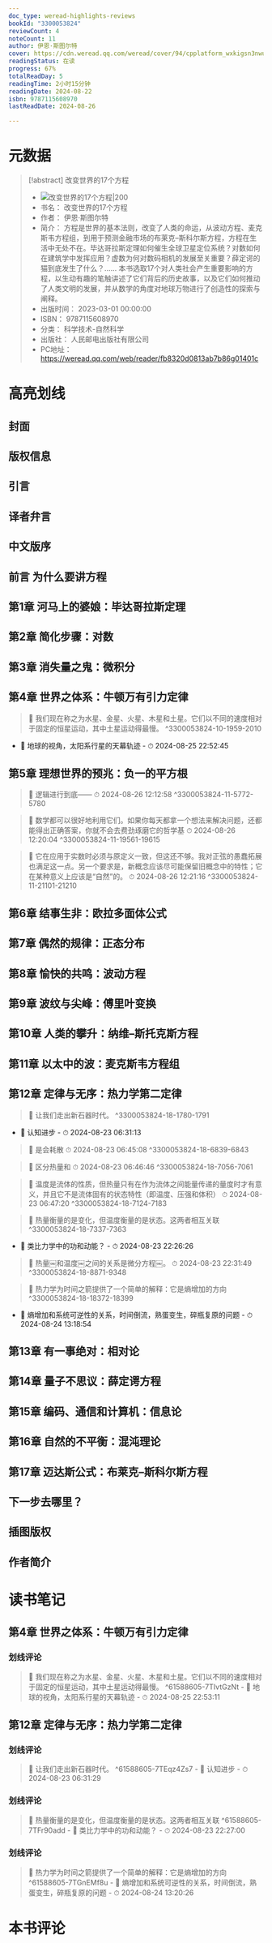 ```yaml
---
doc_type: weread-highlights-reviews
bookId: "3300053824"
reviewCount: 4
noteCount: 11
author: 伊恩·斯图尔特
cover: https://cdn.weread.qq.com/weread/cover/94/cpplatform_wxkigsn3nwuexqw4pspab6/t7_cpplatform_wxkigsn3nwuexqw4pspab61679905263.jpg
readingStatus: 在读
progress: 67%
totalReadDay: 5
readingTime: 2小时15分钟
readingDate: 2024-08-22
isbn: 9787115608970
lastReadDate: 2024-08-26

---
```

# 元数据
> [!abstract] 改变世界的17个方程
> - ![ 改变世界的17个方程|200](https://cdn.weread.qq.com/weread/cover/94/cpplatform_wxkigsn3nwuexqw4pspab6/t7_cpplatform_wxkigsn3nwuexqw4pspab61679905263.jpg)
> - 书名： 改变世界的17个方程
> - 作者： 伊恩·斯图尔特
> - 简介： 方程是世界的基本法则，改变了人类的命运，从波动方程、麦克斯韦方程组，到用于预测金融市场的布莱克–斯科尔斯方程，方程在生活中无处不在。毕达哥拉斯定理如何催生全球卫星定位系统？对数如何在建筑学中发挥应用？虚数为何对数码相机的发展至关重要？薛定谔的猫到底发生了什么？…… 本书选取17个对人类社会产生重要影响的方程，以生动有趣的笔触讲述了它们背后的历史故事，以及它们如何推动了人类文明的发展，并从数学的角度对地球万物进行了创造性的探索与阐释。
> - 出版时间： 2023-03-01 00:00:00
> - ISBN： 9787115608970
> - 分类： 科学技术-自然科学
> - 出版社： 人民邮电出版社有限公司
> - PC地址：https://weread.qq.com/web/reader/fb8320d0813ab7b86g01401c

# 高亮划线

## 封面

## 版权信息

## 引言

## 译者弁言

## 中文版序

## 前言 为什么要讲方程

## 第1章 河马上的婆娘：毕达哥拉斯定理

## 第2章 简化步骤：对数

## 第3章 消失量之鬼：微积分

## 第4章 世界之体系：牛顿万有引力定律

> 📌 我们现在称之为水星、金星、火星、木星和土星。它们以不同的速度相对于固定的恒星运动，其中土星运动得最慢。 ^3300053824-10-1959-2010
- 💭 地球的视角，太阳系行星的天幕轨迹 - ⏱ 2024-08-25 22:52:45 

## 第5章 理想世界的预兆：负一的平方根

> 📌 逻辑进行到底—— 
> ⏱ 2024-08-26 12:12:58 ^3300053824-11-5772-5780

> 📌 数学都可以很好地利用它们。如果你每天都拿一个想法来解决问题，还都能得出正确答案，你就不会去费劲琢磨它的哲学基 
> ⏱ 2024-08-26 12:20:04 ^3300053824-11-19561-19615

> 📌 它在应用于实数时必须与原定义一致，但这还不够。我对正弦的愚蠢拓展也满足这一点。另一个要求是，新概念应该尽可能保留旧概念中的特性；它在某种意义上应该是“自然”的。 
> ⏱ 2024-08-26 12:21:16 ^3300053824-11-21101-21210

## 第6章 结事生非：欧拉多面体公式

## 第7章 偶然的规律：正态分布

## 第8章 愉快的共鸣：波动方程

## 第9章 波纹与尖峰：傅里叶变换

## 第10章 人类的攀升：纳维–斯托克斯方程

## 第11章 以太中的波：麦克斯韦方程组

## 第12章 定律与无序：热力学第二定律

> 📌 让我们走出新石器时代。 ^3300053824-18-1780-1791
- 💭 认知进步 - ⏱ 2024-08-23 06:31:13 

> 📌 是会耗散 
> ⏱ 2024-08-23 06:45:08 ^3300053824-18-6839-6843

> 📌 区分热量和 
> ⏱ 2024-08-23 06:46:46 ^3300053824-18-7056-7061

> 📌 温度是流体的性质，但热量只有在作为流体之间能量传递的量度时才有意义，并且它不是流体固有的状态特性（即温度、压强和体积） 
> ⏱ 2024-08-23 06:47:20 ^3300053824-18-7124-7183

> 📌 热量衡量的是变化，但温度衡量的是状态。这两者相互关联 ^3300053824-18-7337-7363
- 💭 类比力学中的功和动能？ - ⏱ 2024-08-23 22:26:26 

> 📌 热量￼和温度￼之间的关系是微分方程￼。 
> ⏱ 2024-08-23 22:31:49 ^3300053824-18-8871-9348

> 📌 热力学为时间之箭提供了一个简单的解释：它是熵增加的方向 ^3300053824-18-18372-18399
- 💭 熵增加和系统可逆性的关系，时间倒流，熟蛋变生，碎瓶复原的问题 - ⏱ 2024-08-24 13:18:54 

## 第13章 有一事绝对：相对论

## 第14章 量子不思议：薛定谔方程

## 第15章 编码、通信和计算机：信息论

## 第16章 自然的不平衡：混沌理论

## 第17章 迈达斯公式：布莱克–斯科尔斯方程

## 下一步去哪里？

## 插图版权

## 作者简介

# 读书笔记

## 第4章 世界之体系：牛顿万有引力定律

### 划线评论
> 📌 我们现在称之为水星、金星、火星、木星和土星。它们以不同的速度相对于固定的恒星运动，其中土星运动得最慢。  ^61588605-7TIvtGzNt
    - 💭 地球的视角，太阳系行星的天幕轨迹
    - ⏱ 2024-08-25 22:53:11
   
## 第12章 定律与无序：热力学第二定律

### 划线评论
> 📌 让我们走出新石器时代。  ^61588605-7TEqz4Zs7
    - 💭 认知进步
    - ⏱ 2024-08-23 06:31:29

### 划线评论
> 📌 热量衡量的是变化，但温度衡量的是状态。这两者相互关联  ^61588605-7TFr90add
    - 💭 类比力学中的功和动能？
    - ⏱ 2024-08-23 22:27:00

### 划线评论
> 📌 热力学为时间之箭提供了一个简单的解释：它是熵增加的方向  ^61588605-7TGnEMf8u
    - 💭 熵增加和系统可逆性的关系，时间倒流，熟蛋变生，碎瓶复原的问题
    - ⏱ 2024-08-24 13:20:26
   
# 本书评论

